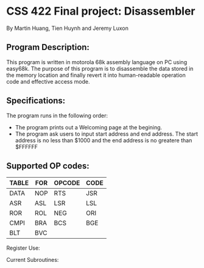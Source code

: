 # CSS 422 Final project: Disassembler
By Martin Huang, Tien Huynh and Jeremy Luxon

## Program Description: 
 This program is written in motorola 68k assembly language on PC using easy68k. 
 The purpose of this program is to disassemble the data stored in the memory location and finally revert it into 
 human-readable operation code and effective access mode.
 
## Specifications: 

  The program runs in the following order:
  * The program prints out a Welcoming page at the begining.
  * The program ask users to input start address and end address. The start address is no less than $1000 and the end address is no greatere than $FFFFFF
  
## Supported OP codes:
TABLE | FOR | OPCODE | CODE
------ | --- | ------------- | -------------
DATA  | NOP | RTS | JSR
ASR | ASL  | LSR | LSL |
ROR |  ROL | NEG  | ORI
CMPI | BRA | BCS | BGE 
BLT  | BVC | 


Register Use:
  
  
Current Subroutines:
  

  
  
